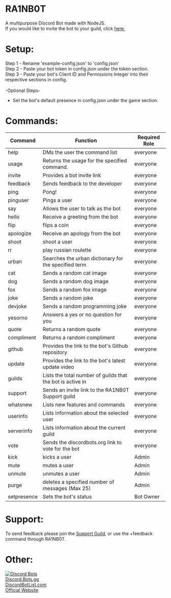 # RA1NB0T
A multipurpose Discord Bot made with NodeJS. <br />
If you would like to invite the bot to your guild, click [here.](https://discordapp.com/oauth2/authorize?client_id=464823337860988938&scope=bot&permissions=470285379)

# Setup:

Step 1 - Rename 'example-config.json' to 'config.json'  <br /> 
Step 2 - Paste your bot token in config.json under the token section.<br /> 
Step 3 - Paste your bot's Client ID and Permissions Integer into their respective sections in config.<br /> 
<br /> 
-Optional Steps-<br /> 
* Set the bot's default presence in config.json under the game section.

# Commands:
| Command    | Function                                          				                   | Required Role |
|------------|-----------------------------------------------------------------------------|---------------|
| help       | DMs the user the command list              				                         | everyone      |
| usage      | Returns the usage for the specified command.                                | everyone      |
| invite     | Provides a bot invite link                 				                         | everyone      |
| feedback   | Sends feedback to the developer           				                           | everyone      |
| ping       | Pong!                                              	        			         | everyone      |
| pinguser   | Pings a user                                       	        			         | everyone      |
| say        | Allows the user to talk as the bot           				                       | everyone      |
| hello      | Receive a greeting from the bot                    		        		         | everyone      |
| flip       | flips a coin                                  				                       | everyone      |
| apologize  | Receive an apology from the bot             				                         | everyone      |
| shoot      | shoot a user                                      		        		           | everyone      |
| rr         | play russian roulette                             			        	           | everyone      |
| urban      | Searches the urban dictionary for the specified term                		     | everyone      |
| cat        | Sends a random cat image                                   		     	       | everyone      |
| dog        | Sends a random dog image                                      		   	       | everyone      |
| fox        | Sends a random fox image                                   		     	       | everyone      |
| joke       | Sends a random joke                                         		     	       | everyone      |
| devjoke    | Sends a random programming joke                               		     	     | everyone      |
| yesorno    | Answers a yes or no question for you                               		     | everyone      |
| quote      | Returns a random quote                                                      | everyone      |
| compliment | Returns a random compliment                                                 | everyone      |
| github     | Provides the link to the bot's Github repository  			        	           | everyone      |
| update     | Provides the link to the bot's latest update video 			        	         | everyone      |
| guilds     | Lists the total number of guilds that the bot is active in          		     | everyone      |
| support    | Sends an invite link to the RA1NB0T Support guild                   		     | everyone      |
| whatsnew   | Lists new features and commands                                   		       | everyone      |
| userinfo   | Lists information about the selected user                         		       | everyone      |
| serverinfo | Lists information about the current guild                           		     | everyone      |
| vote       | Sends the discordbots.org link to vote for the bot                          | everyone      |
| kick       | kicks a user                                      			                     | Admin         |
| mute       | mutes a user                                      			                     | Admin         |
| unmute     | unmutes a user                                    			        	           | Admin         |
| purge      | deletes a specified number of messages (Max 25)   			        	           | Admin         |
| setpresence| Sets the bot's status                            			        	           | Bot Owner     |
# Support:
To send feedback please join the [Support Guild](https://discord.gg/tgvNDWr), or use the +feedback command through RA1NB0T.

# Other:
[![Discord Bots](https://discordbots.org/api/widget/464823337860988938.svg)](https://discordbots.org/bot/464823337860988938)<br /> 
[Discord.Bots.gg](https://discord.bots.gg/bots/464823337860988938)<br /> 
[DiscordBotList.com](https://discordbotlist.com/bots/464823337860988938)<br />
[Official Website](http://rainsoftware.ml/downloads/Bots/ra1nb0t/?i=1)
